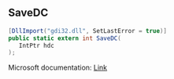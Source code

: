 ## SaveDC

```csharp
[DllImport("gdi32.dll", SetLastError = true)]
public static extern int SaveDC(
   IntPtr hdc
);
```

Microsoft documentation: [Link](https://docs.microsoft.com/en-us/windows/win32/api/wingdi/nf-wingdi-savedc)
